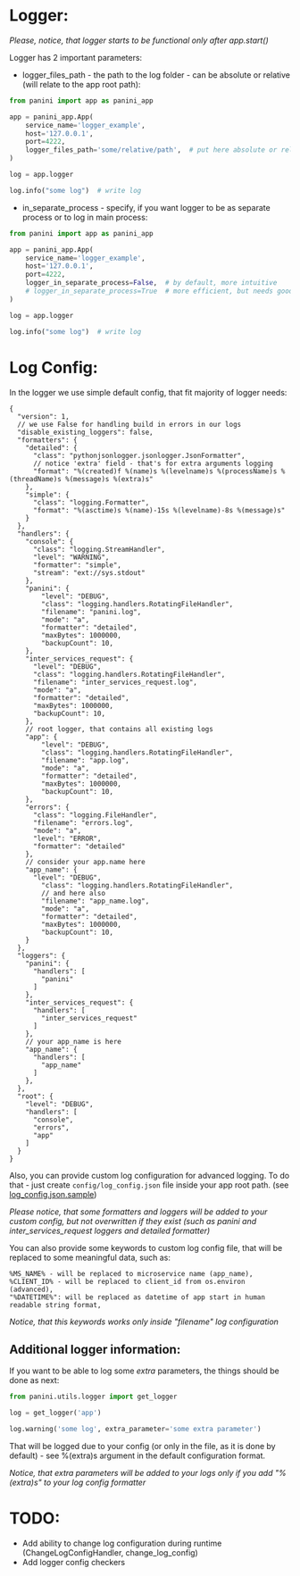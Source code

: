 # Logger:
*Please, notice, that logger starts to be functional only after app.start()*

Logger has 2 important parameters:
- logger_files_path - the path to the log folder - can be absolute or relative (will relate to the app root path):

```python
from panini import app as panini_app

app = panini_app.App(
    service_name='logger_example',
    host='127.0.0.1',
    port=4222,
    logger_files_path='some/relative/path',  # put here absolute or relative path
)

log = app.logger

log.info("some log")  # write log

```
- in_separate_process - specify, if you want logger to be as separate process or to log in main process:

```python
from panini import app as panini_app

app = panini_app.App(
    service_name='logger_example',
    host='127.0.0.1',
    port=4222,
    logger_in_separate_process=False,  # by default, more intuitive
    # logger_in_separate_process=True  # more efficient, but needs good understanding of process
)

log = app.logger

log.info("some log")  # write log

```

# Log Config:

In the logger we use simple default config, that fit majority of logger needs:
```json5
{
  "version": 1,
  // we use False for handling build in errors in our logs
  "disable_existing_loggers": false,
  "formatters": {
    "detailed": {
      "class": "pythonjsonlogger.jsonlogger.JsonFormatter",
      // notice 'extra' field - that's for extra arguments logging
      "format": "%(created)f %(name)s %(levelname)s %(processName)s %(threadName)s %(message)s %(extra)s"
    },
    "simple": {
      "class": "logging.Formatter",
      "format": "%(asctime)s %(name)-15s %(levelname)-8s %(message)s"
    }
  },
  "handlers": {
    "console": {
      "class": "logging.StreamHandler",
      "level": "WARNING",
      "formatter": "simple",
      "stream": "ext://sys.stdout"
    },
    "panini": {
        "level": "DEBUG",
        "class": "logging.handlers.RotatingFileHandler",
        "filename": "panini.log",
        "mode": "a",
        "formatter": "detailed",
        "maxBytes": 1000000,
        "backupCount": 10,
    },
    "inter_services_request": {
      "level": "DEBUG",
      "class": "logging.handlers.RotatingFileHandler",
      "filename": "inter_services_request.log",
      "mode": "a",
      "formatter": "detailed",
      "maxBytes": 1000000,
      "backupCount": 10,
    },
    // root logger, that contains all existing logs
    "app": {
        "level": "DEBUG",
        "class": "logging.handlers.RotatingFileHandler",
        "filename": "app.log",
        "mode": "a",
        "formatter": "detailed",
        "maxBytes": 1000000,
        "backupCount": 10,
    },
    "errors": {
      "class": "logging.FileHandler",
      "filename": "errors.log",
      "mode": "a",
      "level": "ERROR",
      "formatter": "detailed"
    },
    // consider your app.name here
    "app_name": {
      "level": "DEBUG",
        "class": "logging.handlers.RotatingFileHandler",
        // and here also
        "filename": "app_name.log",
        "mode": "a",
        "formatter": "detailed",
        "maxBytes": 1000000,
        "backupCount": 10,
    }
  },
  "loggers": {
    "panini": {
      "handlers": [
        "panini"
      ]
    },
    "inter_services_request": {
      "handlers": [
        "inter_services_request"
      ]
    },
    // your app_name is here
    "app_name": {
      "handlers": [
        "app_name"
      ]
    },
  },
  "root": {
    "level": "DEBUG",
    "handlers": [
      "console",
      "errors",
      "app"
    ]
  }
}
```

Also, you can provide custom log configuration for advanced logging.
To do that - just create `config/log_config.json` file inside your app root path.
(see [log_config.json.sample](../../examples/simple_examples/config/log_config.json.sample))

*Please notice, that some formatters and loggers will be added to your custom config,
but not overwritten if they exist (such as panini and inter_services_request loggers
and detailed formatter)*

You can also provide some keywords to custom log config file, that will be replaced to
some meaningful data, such as:
```
%MS_NAME% - will be replaced to microservice name (app_name),
%CLIENT_ID% - will be replaced to client_id from os.environ (advanced),
"%DATETIME%": will be replaced as datetime of app start in human readable string format,
```

*Notice, that this keywords works only inside "filename" log configuration*

## Additional logger information:
If you want to be able to log some *extra* parameters, the things should be done as next:
```python
from panini.utils.logger import get_logger

log = get_logger('app')

log.warning('some log', extra_parameter='some extra parameter')
```
That will be logged due to your config (or only in the file, as it is done by default) -
see %(extra)s argument in the default configuration format. 

*Notice, that extra parameters will be added to your logs only if you add "%(extra)s" to your log config formatter*

# TODO:

- Add ability to change log configuration during runtime (ChangeLogConfigHandler, change_log_config)
- Add logger config checkers